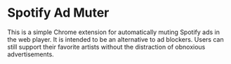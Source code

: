 # Spotify Ad Muter
This is a simple Chrome extension for automatically muting Spotify ads in the web player. It is intended to be an alternative to ad blockers. Users can still support their favorite artists without the distraction of obnoxious advertisements.
